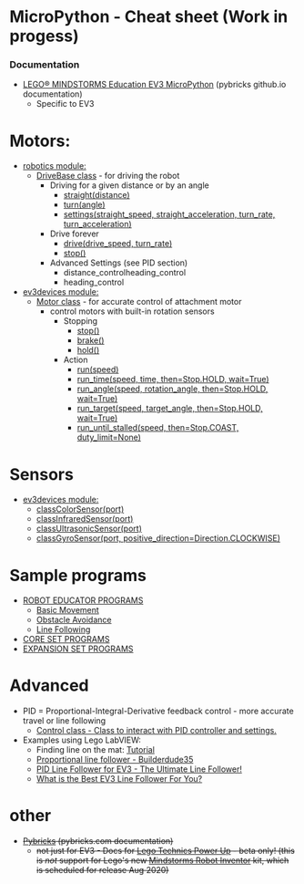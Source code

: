 # MicroPython - Cheat sheet (Work in progess)

### Documentation

  * [LEGO® MINDSTORMS Education EV3 MicroPython](https://pybricks.github.io/ev3-micropython/index.html) (pybricks github.io documentation)
    * Specific to EV3

 
# Motors:
  * [robotics module:](https://docs.pybricks.com/en/latest/robotics.html)
    * [DriveBase class](https://docs.pybricks.com/en/latest/robotics.html) - for driving the robot
        *  Driving for a given distance or by an angle
           * [straight(distance)](https://pybricks.github.io/ev3-micropython/robotics.html#pybricks.robotics.DriveBase.straight)
           * [turn(angle)](https://pybricks.github.io/ev3-micropython/robotics.html#pybricks.robotics.DriveBase.turn)
           * [settings(straight_speed, straight_acceleration, turn_rate, turn_acceleration)](https://pybricks.github.io/ev3-micropython/robotics.html#pybricks.robotics.DriveBase.settings)
        * Drive forever
            * [drive(drive_speed, turn_rate)](https://pybricks.github.io/ev3-micropython/robotics.html#pybricks.robotics.DriveBase.drive)
            * [stop()](https://pybricks.github.io/ev3-micropython/robotics.html#pybricks.robotics.DriveBase.stop)
        * Advanced Settings (see PID section)
            * distance_controlheading_control
            * heading_control
  * [ev3devices module:](https://pybricks.github.io/ev3-micropython/ev3devices.html#motors)
    * [Motor class](https://pybricks.github.io/ev3-micropython/ev3devices.html#motors) - for accurate control of attachment motor
        * control motors with built-in rotation sensors
            * Stopping
               * [stop()](https://pybricks.github.io/ev3-micropython/ev3devices.html#pybricks.ev3devices.Motor.stop)
               * [brake()](https://pybricks.github.io/ev3-micropython/ev3devices.html#pybricks.ev3devices.Motor.brake)
               * [hold()](https://pybricks.github.io/ev3-micropython/ev3devices.html#pybricks.ev3devices.Motor.hold)
            * Action
                * [run(speed)](https://pybricks.github.io/ev3-micropython/ev3devices.html#pybricks.ev3devices.Motor.run)
                * [run_time(speed, time, then=Stop.HOLD, wait=True)](https://pybricks.github.io/ev3-micropython/ev3devices.html#pybricks.ev3devices.Motor.run_time)
                * [run_angle(speed, rotation_angle, then=Stop.HOLD, wait=True)](https://pybricks.github.io/ev3-micropython/ev3devices.html#pybricks.ev3devices.Motor.run_angle)
                * [run_target(speed, target_angle, then=Stop.HOLD, wait=True)](https://pybricks.github.io/ev3-micropython/ev3devices.html#pybricks.ev3devices.Motor.run_target)
                * [run_until_stalled(speed, then=Stop.COAST, duty_limit=None)](https://pybricks.github.io/ev3-micropython/ev3devices.html#pybricks.ev3devices.Motor.run_until_stalled)

# Sensors
  * [ev3devices module:](https://pybricks.github.io/ev3-micropython/ev3devices.html#motors)
    * [classColorSensor(port)](https://pybricks.github.io/ev3-micropython/ev3devices.html#pybricks.ev3devices.ColorSensor)
    * [classInfraredSensor(port)](https://pybricks.github.io/ev3-micropython/ev3devices.html#pybricks.ev3devices.InfraredSensor)
    * [classUltrasonicSensor(port)](https://pybricks.github.io/ev3-micropython/ev3devices.html#pybricks.ev3devices.UltrasonicSensor)
    * [classGyroSensor(port, positive_direction=Direction.CLOCKWISE)](https://pybricks.github.io/ev3-micropython/ev3devices.html#pybricks.ev3devices.GyroSensor)
    
# Sample programs
  * [ROBOT EDUCATOR PROGRAMS](https://pybricks.github.io/ev3-micropython/index.html)
    * [Basic Movement](https://pybricks.github.io/ev3-micropython/examples/robot_educator_basic.html)
    * [Obstacle Avoidance](https://pybricks.github.io/ev3-micropython/examples/robot_educator_ultrasonic.html)
    * [Line Following](https://pybricks.github.io/ev3-micropython/examples/robot_educator_line.html)
  * [CORE SET PROGRAMS](https://pybricks.github.io/ev3-micropython/examples/color_sorter.html)
  * [EXPANSION SET PROGRAMS](https://pybricks.github.io/ev3-micropython/examples/elephant.html)
      
# Advanced   
  * PID = Proportional-Integral-Derivative feedback control - more accurate travel or line following
     * [Control class - Class to interact with PID controller and settings.](https://pybricks.github.io/ev3-micropython/motors.html) 
  * Examples using Lego LabVIEW: 
      * Finding line on the mat: [Tutorial](http://flltutorials.com/translations/en-us/RobotGame/FindingLines.pdf)
      * [Proportional line follower - Builderdude35](https://www.youtube.com/watch?v=uPFfevfpMxs)
      * [PID Line Follower for EV3 - The Ultimate Line Follower!](https://www.youtube.com/watch?v=AMBWV_HGYj4)
      * [What is the Best EV3 Line Follower For You?](https://www.youtube.com/watch?v=P50CE0xwhvo)

# other
  * ~~[Pybricks](https://docs.pybricks.com/en/latest/index.html) (pybricks.com documentation)~~
    *  ~~not just for EV3 - Docs for [Lego Technics Power Up](https://racingbrick.com/lego-powered-up-summary/) - beta only! (this is *not* support for Lego's new [Mindstorms Robot Inventor](https://www.lego.com/en-us/aboutus/news/2020/june/lego-mindstorms-robot-inventor/) kit, which is scheduled for release Aug 2020)~~
